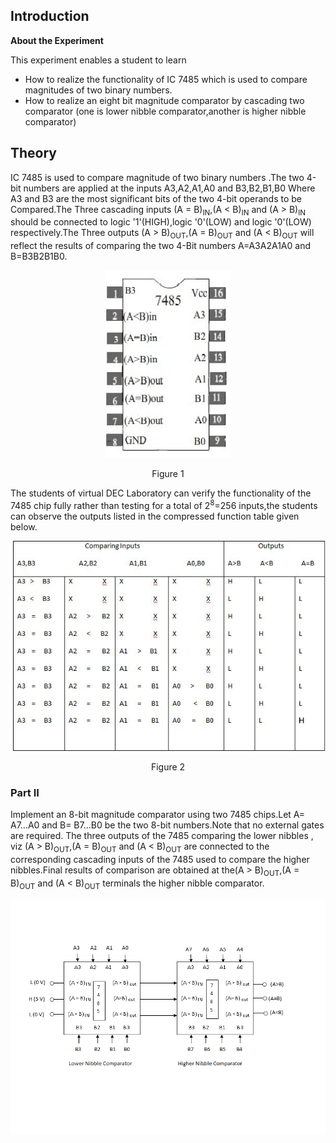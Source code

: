 ## Introduction

**About the Experiment**


This experiment enables a student to learn

- How to realize the functionality of IC 7485 which is used to compare magnitudes of two binary numbers.
- How to realize an eight bit magnitude comparator by cascading two comparator (one is lower nibble comparator,another is higher nibble comparator)


## Theory

IC 7485 is used to compare magnitude of two binary numbers .The two 4-bit numbers are applied at the inputs A3,A2,A1,A0 and B3,B2,B1,B0 Where A3 and B3 are the most significant bits of the two 4-bit operands to be Compared.The Three cascading inputs (A = B)<sub>IN</sub>,(A < B)<sub>IN</sub> and (A > B)<sub>IN</sub> should be connected to logic '1'(HIGH),logic '0'(LOW) and logic '0'(LOW) respectively.The Three outputs (A > B)<sub>OUT</sub>,(A = B)<sub>OUT</sub> and (A < B)<sub>OUT</sub> will reflect the results of comparing the two 4-Bit numbers A=A3A2A1A0 and B=B3B2B1B0.
             
<div align="center">
        <img src="images/exp6.jpg" style="width:200px;height:300px"  /> 
                            <p>Figure 1</p>
                          
</div>
    
The students of virtual DEC Laboratory can verify the functionality of the 7485 chip fully rather than testing for a total of 2<sup>8</sup>=256 inputs,the students can observe the outputs listed in the compressed function table given below.
                            <div align="center">
                            <img src="images/table.jpg" /> 
                           <p>
                            Figure 2
                           </p>
                           </div>

### **Part II**
                             
Implement an 8-bit magnitude comparator using two 7485 chips.Let A= A7...A0 and B= B7...B0 be the two 8-bit numbers.Note that no external gates are required.  The three outputs of the 7485 comparing the lower nibbles , viz (A > B)<sub>OUT</sub>,(A = B)<sub>OUT</sub> and (A < B)<sub>OUT</sub>  are connected to the corresponding cascading inputs of the 7485 used to compare the higher nibbles.Final results of comparison are obtained at the(A > B)<sub>OUT</sub>,(A = B)<sub>OUT</sub> and (A < B)<sub>OUT</sub> terminals the higher nibble comparator.
  
<div align="center">
 <img src="images/IM.png" />
                                                      
</div>
                    